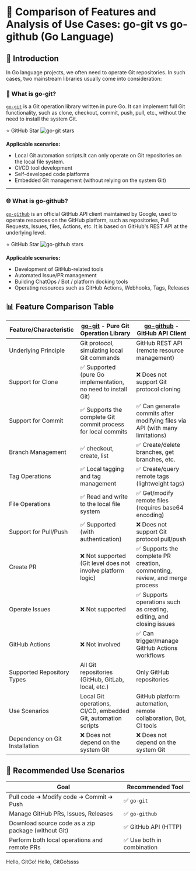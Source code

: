 # 🚀 Comparison of Features and Analysis of Use Cases: go-git vs go-github (Go Language)
## 🧐 Introduction

In Go language projects, we often need to operate Git repositories. In such cases, two mainstream libraries usually come into consideration:

### 🔧 What is go-git?

[`go-git`](https://github.com/go-git/go-git) is a Git operation library written in pure Go. It can implement full Git functionality, such as clone, checkout, commit, push, pull, etc., without the need to install the system Git.

⭐ GitHub Star ![go-git stars](https://img.shields.io/github/stars/go-git/go-git?style=social)

**Applicable scenarios:**
- Local Git automation scripts.It can only operate on Git repositories on the local file system.
- CI/CD tool development
- Self-developed code platforms
- Embedded Git management (without relying on the system Git)

---

### 🌐 What is go-github?

[`go-github`](https://github.com/google/go-github) is an official GitHub API client maintained by Google, used to operate resources on the GitHub platform, such as repositories, Pull Requests, Issues, files, Actions, etc. It is based on GitHub's REST API at the underlying level.


⭐ GitHub Star ![go-github stars](https://img.shields.io/github/stars/google/go-github?style=social)

**Applicable scenarios:**
- Development of GitHub-related tools
- Automated Issue/PR management
- Building ChatOps / Bot / platform docking tools
- Operating resources such as GitHub Actions, Webhooks, Tags, Releases

## 📊 Feature Comparison Table

| Feature/Characteristic | [go-git](https://github.com/go-git/go-git) - Pure Git Operation Library | [go-github](https://github.com/google/go-github) - GitHub API Client |
| ---------------------- | --------------------------------------------------------------- | ---------------------------------------------------------------- |
| Underlying Principle   | Git protocol, simulating local Git commands                     | GitHub REST API (remote resource management)                     |
| Support for Clone      | ✅ Supported (pure Go implementation, no need to install Git)    | ❌ Does not support Git protocol cloning                          |
| Support for Commit     | ✅ Supports the complete Git commit process for local commits   | ✅ Can generate commits after modifying files via API (with many limitations) |
| Branch Management      | ✅ checkout, create, list                                       | ✅ Create/delete branches, get branches, etc.                     |
| Tag Operations         | ✅ Local tagging and tag management                             | ✅ Create/query remote tags (lightweight tags)                    |
| File Operations        | ✅ Read and write to the local file system                      | ✅ Get/modify remote files (requires base64 encoding)             |
| Support for Pull/Push  | ✅ Supported (with authentication)                              | ❌ Does not support Git protocol pull/push                        |
| Create PR              | ❌ Not supported (Git level does not involve platform logic)    | ✅ Supports the complete PR creation, commenting, review, and merge process |
| Operate Issues         | ❌ Not supported                                                | ✅ Supports operations such as creating, editing, and closing issues |
| GitHub Actions         | ❌ Not involved                                                 | ✅ Can trigger/manage GitHub Actions workflows                    |
| Supported Repository Types | All Git repositories (GitHub, GitLab, local, etc.)           | Only GitHub repositories                                         |
| Use Scenarios          | Local Git operations, CI/CD, embedded Git, automation scripts  | GitHub platform automation, remote collaboration, Bot, CI tools  |
| Dependency on Git Installation | ❌ Does not depend on the system Git                           | ❌ Does not depend on the system Git                             |

## 🧠 Recommended Use Scenarios

| Goal                            | Recommended Tool     |
| ------------------------------- | -------------------- |
| Pull code ➜ Modify code ➜ Commit ➜ Push | ✅ `go-git`           |
| Manage GitHub PRs, Issues, Releases | ✅ `go-github`        |
| Download source code as a zip package (without Git) | ✅ GitHub API (HTTP) |
| Perform both local operations and remote PRs | ✅ Use both in combination |Hello, GitGo!
Hello, GitGo!
Hello, GitGo!ssss
